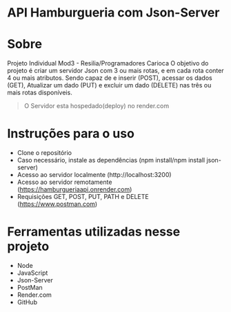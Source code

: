 # API Hamburgueria com Json-Server

# Sobre
Projeto Individual Mod3 - Resilia/Programadores Carioca
O objetivo do projeto é criar um servidor Json com 3 ou mais rotas, e em cada rota conter 4 ou mais atributos. Sendo capaz de e inserir (POST), acessar os dados (GET), Atualizar um dado (PUT) e excluir um dado (DELETE) nas três ou mais rotas disponíveis.

> O Servidor esta hospedado(deploy) no render.com

# Instruções para o uso
- Clone o repositório
- Caso necessário, instale as dependências (npm install/npm install json-server)
- Acesso ao servidor localmente (http://localhost:3200)
- Acesso ao servidor remotamente (https://hamburgueriaapi.onrender.com)
- Requisições GET, POST, PUT, PATH e DELETE (https://www.postman.com)

# Ferramentas utilizadas nesse projeto
- Node
- JavaScript
- Json-Server
- PostMan
- Render.com
- GitHub 
